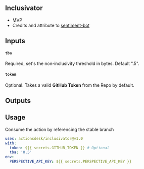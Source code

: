 
## Inclusivator

- MVP
- Credits and attribute to [sentiment-bot](https://github.com/behaviorbot/sentiment-bot)


## Inputs

#### `tba `

Required, set's the non-inclusivity threshold in bytes. Default ".5".

#### `token `

Optional. Takes a valid **GitHub Token** from the Repo by default.

## Outputs


## Usage

Consume the action by referencing the stable branch

```yaml
uses: actionsdesk/inclusivator@v1.0
with:
  token: ${{ secrets.GITHUB_TOKEN }} # Optional
  tba: '0.5'
env:
  PERSPECTIVE_API_KEY: ${{ secrets.PERSPECTIVE_API_KEY }}
```

